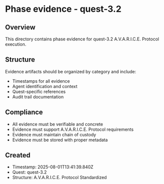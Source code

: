 # Phase evidence - quest-3.2

## Overview

This directory contains phase evidence for quest-3.2 A.V.A.R.I.C.E. Protocol execution.

## Structure

Evidence artifacts should be organized by category and include:

- Timestamps for all evidence
- Agent identification and context
- Quest-specific references
- Audit trail documentation

## Compliance

- All evidence must be verifiable and concrete
- Evidence must support A.V.A.R.I.C.E. Protocol requirements
- Evidence must maintain chain of custody
- Evidence must be stored with proper metadata

## Created

- Timestamp: 2025-08-01T13:41:39.840Z
- Quest: quest-3.2
- Structure: A.V.A.R.I.C.E. Protocol Standardized
